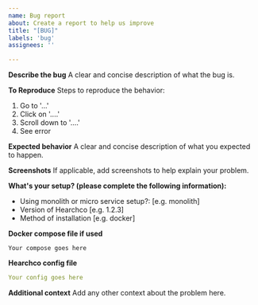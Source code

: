 ```yaml
---
name: Bug report
about: Create a report to help us improve
title: "[BUG]"
labels: 'bug'
assignees: ''

---
```


**Describe the bug**
A clear and concise description of what the bug is.

**To Reproduce**
Steps to reproduce the behavior:
1. Go to '...'
2. Click on '....'
3. Scroll down to '....'
4. See error

**Expected behavior**
A clear and concise description of what you expected to happen.

**Screenshots**
If applicable, add screenshots to help explain your problem.

**What's your setup? (please complete the following information):**
 - Using monolith or micro service setup?: [e.g. monolith]
 - Version of Hearchco [e.g. 1.2.3]
 - Method of installation [e.g. docker]

**Docker compose file if used**
```docker
Your compose goes here
```

**Hearchco config file**
```yaml
Your config goes here
```

**Additional context**
Add any other context about the problem here.
